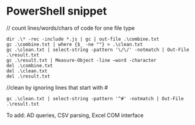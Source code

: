 # PowerShell snippet

// count lines/words/chars of code for one file type
```
dir .\* -rec -include *.js | gc | out-file .\combine.txt
gc .\combine.txt | where {$_ -ne ""} > .\clean.txt
gc .\clean.txt | select-string -pattern '\/\/' -notmatch | Out-File .\result.txt
gc .\result.txt | Measure-Object -line –word -character
del .\combine.txt  
del .\clean.txt 
del .\result.txt
```

//clean by ignoring lines that start with #
```
gc .\clean.txt | select-string -pattern '^#' -notmatch | Out-File .\result.txt
```
To add: AD queries, CSV parsing, Excel COM interface
